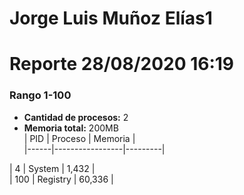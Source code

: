 # Jorge Luis Muñoz Elías1
# Reporte 28/08/2020 16:19
### Rango 1-100  
- **Cantidad de procesos:** 2 
- **Memoria total:** 200MB        
| PID  | Proceso         | Memoria |        
|------|-----------------|---------| 

| 4  | System             | 1,432     |       
| 100  | Registry             | 60,336     |       
